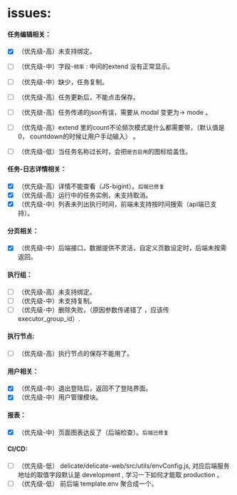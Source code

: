 # issues:

#### 任务编辑相关：

- [x] （优先级-高）未支持绑定。
- [ ] （优先级-中）字段-`频率` : 中间的extend 没有正常显示。
- [ ] （优先级-中）缺少，任务复制。
- [ ] （优先级-高）任务更新后，不能点击保存。
- [ ] （优先级-高）任务传递的json有误，需要从 modal  变更为-> mode 。
- [ ] （优先级-高）extend 里的count不论频次模式是什么都需要带，（默认值是0， countdown的时候让用户手动输入） 。
- [ ] （优先级-低）当任务名称过长时，会把`是否启用`的图标给盖住。



#### 任务-日志详情相关：

- [x] （优先级-高）详情不能查看（JS-bigint）。`后端已修复`
- [x] （优先级-高）运行中的任务实例，未支持取消。
- [x] （优先级-中）列表未列出执行时间，前端未支持按时间搜索（api端已支持）。

#### 分页相关：

- [x] （优先级-中）后端接口，数据提供不灵活，自定义页数设定时，后端未按需返回。

#### 执行组：

- [ ] （优先级-高）未支持绑定。
- [ ] （优先级-中）未支持复制。
- [ ] （优先级-中）删除失败，（原因参数传递错了 ，应该传 executor_group_id）.

#### 执行节点:

- [ ] （优先级-高）执行节点的保存不能用了。

#### 用户相关：

- [x] （优先级-中）退出登陆后，返回不了登陆界面。
- [x] （优先级-中）用户管理模块。

#### 报表：

- [x] （优先级-中）页面图表达反了（后端检查）。`后端已修复`

#### CI/CD:
- [ ] （优先级-低） delicate/delicate-web/src/utils/envConfig.js, 对应后端服务地址的取值字段默认是 development , 学习一下如何才能取 production 。
- [ ] （优先级-低） 前后端 template.env 聚合成一个。